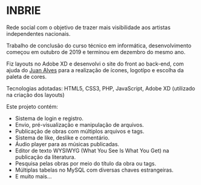# INBRIE
Rede social com o objetivo de trazer mais visibilidade aos artistas independentes nacionais.  
  
Trabalho de conclusão do curso técnico em informática, desenvolvimento começou em outubro de 2019 e terminou em dezembro do mesmo ano. 
  
Fiz layouts no Adobe XD e desenvolvi o site do front ao back-end, com ajuda do [Juan Alves](https://github.com/JuanAlves73) para a realização de ícones, logotípo e escolha da paleta de cores.  
  
Tecnologias adotadas: HTML5, CSS3, PHP, JavaScript, Adobe XD (utilizado na criação dos layouts)
  
Este projeto contém:
  - Sistema de login e registro.
  - Envio, pré-visualização e manipulação de arquivos.
  - Publicação de obras com múltiplos arquivos e tags.
  - Sistema de like, deslike e comentário.
  - Áudio player para as músicas publicadas.
  - Editor de texto WYSIWYG (What You See Is What You Get) na publicação da literatura.
  - Pesquisa pelas obras por meio do título da obra ou tags.
  - Múltiplas tabelas no MySQL com diversas chaves estrangeiras.
  - E muito mais...
